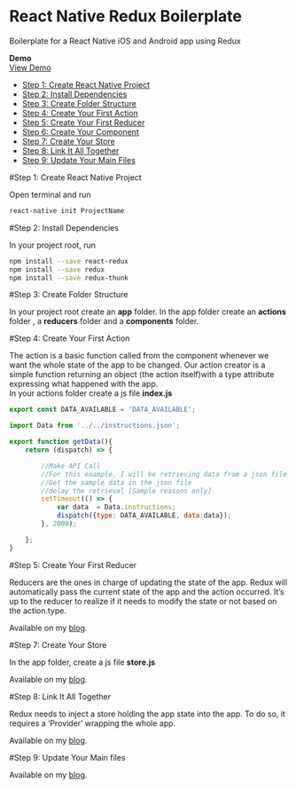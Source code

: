 # React Native Redux Boilerplate

Boilerplate for a React Native iOS and Android app using Redux

**Demo** <br/>
<a href="https://appetize.io/app/rhbrxh0z4d49tn9t9uermgty40?device=iphone5s&scale=75&orientation=portrait&osVersion=9.3" target="_blank">View Demo</a>

<ul>
  <li><a href="#step1">Step 1: Create React Native Project</a></li>
  <li><a href="#step2">Step 2: Install Dependencies</a></li>
  <li><a href="#step3">Step 3: Create Folder Structure</a></li>
  <li><a href="#step4">Step 4: Create Your First Action</a></li>
  <li><a href="#step5">Step 5: Create Your First Reducer</a></li>
  <li><a href="#step6">Step 6: Create Your Component</a></li>
  <li><a href="#step7">Step 7: Create Your Store</a></li>
  <li><a href="#step8">Step 8: Link It All Together</a></li>
  <li><a href="#step9">Step 9: Update Your Main Files</a></li>
</ul>

<a name="step1"></a>
#Step 1: Create React Native Project

Open terminal and run
```bash
react-native init ProjectName
```

<a name="step2"></a>
#Step 2: Install Dependencies

In your project root, run
```bash
npm install --save react-redux
npm install --save redux
npm install --save redux-thunk
```

<a name="step3"></a>
#Step 3: Create Folder Structure

In your project root create an <b>app</b> folder. In the app folder create an <b>actions</b> folder , a <b>reducers</b> folder and a <b>components</b> folder.


<a name="step4"></a>
#Step 4: Create Your First Action

The action is a basic function called from the component whenever we want the whole state of the app to be changed.
Our action creator is a simple function returning an object (the action itself)with a type attribute expressing what happened with the app.
<br>
In your actions folder create a js file <b>index.js</b>

```javascript
export const DATA_AVAILABLE = 'DATA_AVAILABLE';

import Data from '../../instructions.json';

export function getData(){
    return (dispatch) => {

        //Make API Call
        //For this example, I will be retrieving data from a json file
        //Get the sample data in the json file
        //delay the retrieval [Sample reasons only]
        setTimeout(() => {
            var data  = Data.instructions;
            dispatch({type: DATA_AVAILABLE, data:data});
        }, 2000);

    };
}

```

<a name="step5"></a>
#Step 5: Create Your First Reducer

Reducers are the ones in charge of updating the state of the app. Redux will automatically pass the current state of the app and the action occurred.
It’s up to the reducer to realize if it needs to modify the state or not based on the action.type.
<br>

Available on my <a href="http://mosesesan.com/blog/2017/06/18/react-native-redux-boilerplate" target="_blank">blog</a>.

<a name="step7"></a>
#Step 7: Create Your Store

In the app folder, create a js file <b>store.js</b>

Available on my <a href="http://mosesesan.com/blog/2017/06/18/react-native-redux-boilerplate" target="_blank">blog</a>.

<a name="step8"></a>
#Step 8: Link It All Together

Redux needs to inject a store holding the app state into the app.
To do so, it requires a ‘Provider’ wrapping the whole app.

Available on my <a href="http://mosesesan.com/blog/2017/06/18/react-native-redux-boilerplate" target="_blank">blog</a>.

<a name="step9"></a>
#Step 9: Update Your Main files

Available on my <a href="http://mosesesan.com/blog/2017/06/18/react-native-redux-boilerplate" target="_blank">blog</a>.
